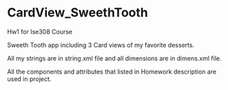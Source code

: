 # CardView_SweethTooth
Hw1 for Ise308 Course

Sweeth Tooth app including 3 Card views of my favorite desserts. 

All my strings are in string.xml file and all dimensions are in dimens.xml file.

All the components and attributes that listed in Homework description are used in project.

